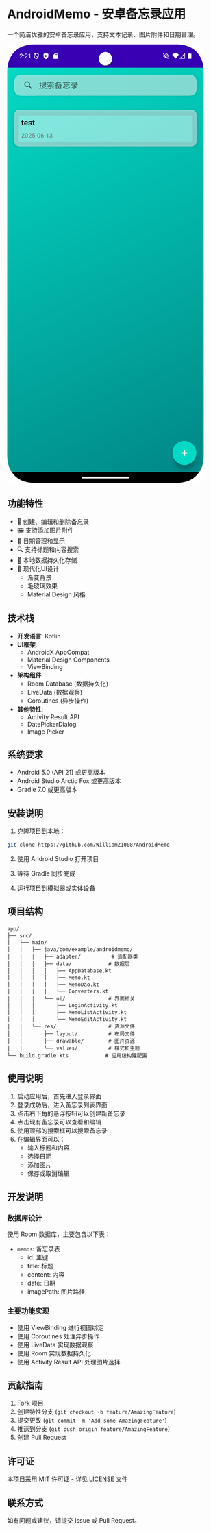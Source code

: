 # AndroidMemo - 安卓备忘录应用

一个简洁优雅的安卓备忘录应用，支持文本记录、图片附件和日期管理。

![Screenshot_20250613_222152](./assets/Screenshot.png)

## 功能特性

- 📝 创建、编辑和删除备忘录
- 🖼️ 支持添加图片附件
- 📅 日期管理和显示
- 🔍 支持标题和内容搜索
- 💾 本地数据持久化存储
- 🎨 现代化UI设计
  - 渐变背景
  - 毛玻璃效果
  - Material Design 风格

## 技术栈

- **开发语言**: Kotlin
- **UI框架**: 
  - AndroidX AppCompat
  - Material Design Components
  - ViewBinding
- **架构组件**:
  - Room Database (数据持久化)
  - LiveData (数据观察)
  - Coroutines (异步操作)
- **其他特性**:
  - Activity Result API
  - DatePickerDialog
  - Image Picker

## 系统要求

- Android 5.0 (API 21) 或更高版本
- Android Studio Arctic Fox 或更高版本
- Gradle 7.0 或更高版本

## 安装说明

1. 克隆项目到本地：
```bash
git clone https://github.com/WilliamZ1008/AndroidMemo
```

2. 使用 Android Studio 打开项目

3. 等待 Gradle 同步完成

4. 运行项目到模拟器或实体设备

## 项目结构

```
app/
├── src/
│   ├── main/
│   │   ├── java/com/example/androidmemo/
│   │   │   ├── adapter/          # 适配器类
│   │   │   ├── data/            # 数据层
│   │   │   │   ├── AppDatabase.kt
│   │   │   │   ├── Memo.kt
│   │   │   │   ├── MemoDao.kt
│   │   │   │   └── Converters.kt
│   │   │   └── ui/              # 界面相关
│   │   │       ├── LoginActivity.kt
│   │   │       ├── MemoListActivity.kt
│   │   │       └── MemoEditActivity.kt
│   │   └── res/                 # 资源文件
│   │       ├── layout/          # 布局文件
│   │       ├── drawable/        # 图片资源
│   │       └── values/          # 样式和主题
└── build.gradle.kts            # 应用级构建配置
```

## 使用说明

1. 启动应用后，首先进入登录界面
2. 登录成功后，进入备忘录列表界面
3. 点击右下角的悬浮按钮可以创建新备忘录
4. 点击现有备忘录可以查看和编辑
5. 使用顶部的搜索框可以搜索备忘录
6. 在编辑界面可以：
   - 输入标题和内容
   - 选择日期
   - 添加图片
   - 保存或取消编辑

## 开发说明

### 数据库设计

使用 Room 数据库，主要包含以下表：

- `memos`: 备忘录表
  - id: 主键
  - title: 标题
  - content: 内容
  - date: 日期
  - imagePath: 图片路径

### 主要功能实现

- 使用 ViewBinding 进行视图绑定
- 使用 Coroutines 处理异步操作
- 使用 LiveData 实现数据观察
- 使用 Room 实现数据持久化
- 使用 Activity Result API 处理图片选择

## 贡献指南

1. Fork 项目
2. 创建特性分支 (`git checkout -b feature/AmazingFeature`)
3. 提交更改 (`git commit -m 'Add some AmazingFeature'`)
4. 推送到分支 (`git push origin feature/AmazingFeature`)
5. 创建 Pull Request

## 许可证

本项目采用 MIT 许可证 - 详见 [LICENSE](LICENSE) 文件

## 联系方式

如有问题或建议，请提交 Issue 或 Pull Request。 